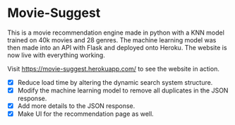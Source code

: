 # Movie-Suggest

This is a movie recommendation engine made in python with a KNN model trained on 40k movies and 28 genres. The machine learning model was then made into an API with Flask and deployed onto Heroku. The website is now live with everything working.

Visit https://movie-suggest.herokuapp.com/ to see the website in action.

- [x] Reduce load time by altering the dynamic search system structure.
- [x] Modify the machine learning model to remove all duplicates in the JSON response.
- [x] Add more details to the JSON response.
- [x] Make UI for the recommendation page as well.
